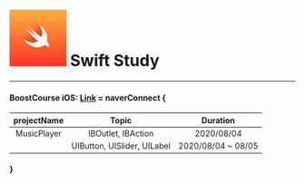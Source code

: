 # <img src= "https://github.com/feldblume5263/swift_study/blob/master/swift.png?raw=true" width= "100"> Swift Study
************

#### BoostCourse iOS: [Link](https://www.edwith.org/boostcourse-ios/joinLectures/12966) = naverConnect {
| projectName | Topic | Duration |
| :---------: | :---: | :------: |
| MusicPlayer | IBOutlet, IBAction | 2020/08/04 |
|             | UIButton, UISlider, UILabel | 2020/08/04 ~ 08/05 |
#### }
